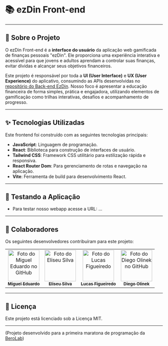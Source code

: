# 📚 ezDin Front-end

-----

## 🎯 Sobre o Projeto

O ezDin Front-end é a **interface do usuário** da aplicação web gamificada de finanças pessoais "ezDin". Ele proporciona uma experiência interativa e acessível para que jovens e adultos aprendam a controlar suas finanças, evitar dívidas e alcançar seus objetivos financeiros.

Este projeto é responsável por toda a **UI (User Interface)** e **UX (User Experience)** do aplicativo, consumindo as APIs desenvolvidas no [repositório do Back-end EzDin](https://github.com/diegoolinek/ezdin_backend). Nosso foco é apresentar a educação financeira de forma simples, prática e engajadora, utilizando elementos de gamificação como trilhas interativas, desafios e acompanhamento de progresso.

-----

## ✨ Tecnologias Utilizadas

Este frontend foi construído com as seguintes tecnologias principais:

  * **JavaScript**: Linguagem de programação.
  * **React**: Biblioteca para construção de interfaces de usuário.
  * **Tailwind CSS**: Framework CSS utilitário para estilização rápida e responsiva.
  * **React Router Dom**: Para gerenciamento de rotas e navegação na aplicação.
  * **Vite**: Ferramenta de build para desenvolvimento React.

-----

## 🧪 Testando a Aplicação

  * Para testar nosso webapp acesse a URL: ... 

-----

## 🤝 Colaboradores

Os seguintes desenvolvedores contribuíram para este projeto:

<table>
  <tr>
    <td align="center">
      <a href="https://github.com/DoctorSolo" title="Perfil do Github">
        <img src="https://github.com/DoctorSolo.png" width="100px;" alt="Foto do Miguel Eduardo no GitHub"/><br>
        <sub>
          <b>Miguel Eduardo</b>
        </sub>
      </a>
    </td>
    <td align="center">
      <a href="https://github.com/koltee" title="Perfil do Github">
        <img src="https://github.com/koltee.png" width="100px;" alt="Foto do Eliseu Silva"/><br>
        <sub>
          <b>Eliseu Silva</b>
        </sub>
      </a>
    </td>
    <td align="center">
      <a href="https://github.com/NUBI400" title="Perfil do Github">
        <img src="https://github.com/NUBI400.png" width="100px;" alt="Foto do Lucas Figueiredo"/><br>
        <sub>
          <b>Lucas Figueiredo</b>
        </sub>
      </a>
    </td>
    <td align="center">
      <a href="https://github.com/diegoolinek" title="Perfil do Github">
        <img src="https://github.com/diegoolinek.png" width="100px;" alt="Foto do Diego Olinek no GitHub"/><br>
        <sub>
          <b>Diego Olinek</b>
        </sub>
      </a>
    </td>
  </tr>
</table>

-----

## 📄 Licença

Este projeto está licenciado sob a Licença MIT.

-----

(Projeto desenvolvido para a primeira maratona de programação da [BeroLab](https://www.berolab.app/))
